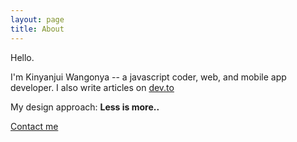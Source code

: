 ```yaml
---
layout: page
title: About
---
```


Hello.

I'm Kinyanjui Wangonya -- a javascript coder, web, and mobile app developer. I also write articles on [dev.to](https://dev.to/wangonya)

My design approach: **Less is more..**

[Contact me](mailto:kwangonya@gmail.com)